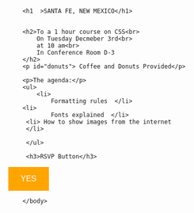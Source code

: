 <!DOCTYPE html>
<html>
    <head>
        <meta charset="utf-8">
        <title>Project: Event invite</title>
        <style>
        h1 {color: red; background-color: yellow; font-weight: bold;   text-align: center; }    
        h2 {color: black;
            background-color: YELLOW;
            text-align: center;}
        
            #donuts{background-color: LIGHTblue; 
            font-family: cursive,monospace;}
      
            .button {
    background-color: orange;
    border: none;
    color: white;
    padding: 15px 25px;
    text-align: center;
    font-size: 16px;
    cursor: pointer;
}
.button:hover {
    background-color: green;}
    </style>        
    </head>
    <body>
        
        <h1  >SANTA FE, NEW MEXICO</h1>
        
        
        <h2>To a 1 hour course on CSS<br>
            On Tuesday Decmeber 3rd<br>
            at 10 am<br>
            In Conference Room D-3
        </h2>
        <p id="donuts"> Coffee and Donuts Provided</p>
        
        <p>The agenda:</p>
        <ul>
            <li>
                Formatting rules  </li>
        <li>
                Fonts explained  </li>   
         <li> How to show images from the internet
         </li>
        
         </ul>
         
         <h3>RSVP Button</h3>


<button class="button">YES</button>

        </body>
</html>
